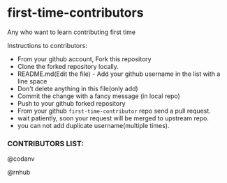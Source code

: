 # first-time-contributors 
Any who want to learn contributing first time

Instructions to contributors: 
- From your github account, Fork this repository
- Clone the forked repository locally.
- README.md(Edit the file) - Add your github username in the list with a line space
- Don't delete anything in this file(only add) 
- Commit the change with a fancy message (in local repo)
- Push to your github forked repository
- From your github `first-time-contributor` repo send a pull request.
- wait patiently, soon your request will be merged to upstream repo.
- you can not add duplicate username(multiple times).


### CONTRIBUTORS LIST:

@codanv

@rnhub
